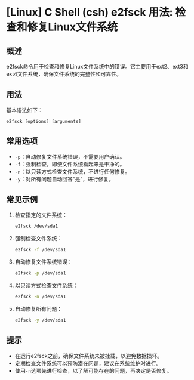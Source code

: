 # [Linux] C Shell (csh) e2fsck 用法: 检查和修复Linux文件系统

## 概述
e2fsck命令用于检查和修复Linux文件系统中的错误。它主要用于ext2、ext3和ext4文件系统，确保文件系统的完整性和可靠性。

## 用法
基本语法如下：
```
e2fsck [options] [arguments]
```

## 常用选项
- `-p`：自动修复文件系统错误，不需要用户确认。
- `-f`：强制检查，即使文件系统看起来是干净的。
- `-n`：以只读方式检查文件系统，不进行任何修复。
- `-y`：对所有问题自动回答“是”，进行修复。

## 常见示例
1. 检查指定的文件系统：
   ```bash
   e2fsck /dev/sda1
   ```

2. 强制检查文件系统：
   ```bash
   e2fsck -f /dev/sda1
   ```

3. 自动修复文件系统错误：
   ```bash
   e2fsck -p /dev/sda1
   ```

4. 以只读方式检查文件系统：
   ```bash
   e2fsck -n /dev/sda1
   ```

5. 自动修复所有问题：
   ```bash
   e2fsck -y /dev/sda1
   ```

## 提示
- 在运行e2fsck之前，确保文件系统未被挂载，以避免数据损坏。
- 定期检查文件系统可以预防潜在问题，建议在系统维护时进行。
- 使用`-n`选项先进行检查，以了解可能存在的问题，再决定是否修复。